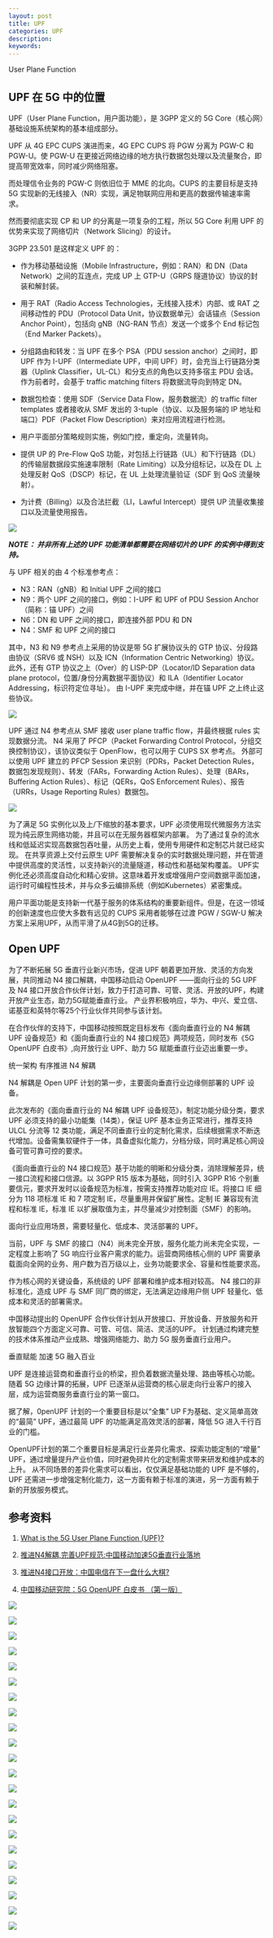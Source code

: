 ```yaml
---
layout: post
title: UPF
categories: UPF
description:
keywords:
---
```


User Plane Function

## UPF 在 5G 中的位置

UPF（User Plane Function，用户面功能），是 3GPP 定义的 5G Core（核心网）基础设施系统架构的基本组成部分。

UPF 从 4G EPC CUPS 演进而来，4G EPC CUPS 将 PGW 分离为 PGW-C 和 PGW-U。使 PGW-U 在更接近网络边缘的地方执行数据包处理以及流量聚合，即提高带宽效率，同时减少网络阻塞。

而处理信令业务的 PGW-C 则依旧位于 MME 的北向。CUPS 的主要目标是支持 5G 实现新的无线接入（NR）实现，满足物联网应用和更高的数据传输速率需求。

然而要彻底实现 CP 和 UP 的分离是一项复杂的工程，所以 5G Core 利用 UPF 的优势来实现了网络切片（Network Slicing）的设计。

3GPP 23.501 是这样定义 UPF 的：

* 作为移动基础设施（Mobile Infrastructure，例如：RAN）和 DN（Data Network）之间的互连点，完成 UP 上 GTP-U（GRPS 隧道协议）协议的封装和解封装。

* 用于 RAT（Radio Access Technologies，无线接入技术）内部、或 RAT 之间移动性的 PDU（Protocol Data Unit，协议数据单元）会话锚点（Session Anchor Point），包括向 gNB（NG-RAN 节点）发送一个或多个 End 标记包（End Marker Packets）。

* 分组路由和转发：当 UPF 在多个 PSA（PDU session anchor）之间时，即 UPF 作为 I-UPF（Intermediate UPF，中间 UPF）时，会充当上行链路分类器（Uplink Classifier，UL-CL）和分支点的角色以支持多宿主 PDU 会话。作为前者时，会基于 traffic matching filters 将数据流导向到特定 DN。

* 数据包检查：使用 SDF（Service Data Flow，服务数据流）的 traffic filter templates 或者接收从 SMF 发出的 3-tuple（协议、以及服务端的 IP 地址和端口）PDF（Packet Flow Description）来对应用流程进行检测。

* 用户平面部分策略规则实施，例如门控，重定向，流量转向。

* 提供 UP 的 Pre-Flow QoS 功能，对包括上行链路（UL）和下行链路（DL）的传输层数据段实施速率限制（Rate Limiting）以及分组标记，以及在 DL 上处理反射 QoS（DSCP）标记，在 UL 上处理流量验证（SDF 到 QoS 流量映射）。

* 为计费（Billing）以及合法拦截（LI，Lawful Intercept）提供 UP 流量收集接口以及流量使用报告。

![](https://www.metaswitch.com/hs-fs/hubfs/Blogs/multi-ran.png?width=1357&name=multi-ran.png)

***NOTE： 并非所有上述的 UPF 功能清单都需要在网络切片的 UPF 的实例中得到支持。***

与 UPF 相关的由 4 个标准参考点：

* N3：RAN（gNB）和 Initial UPF 之间的接口
* N9：两个 UPF 之间的接口，例如：I-UPF 和 UPF of PDU Session Anchor（简称：锚 UPF）之间
* N6：DN 和 UPF 之间的接口，即连接外部 PDU 和 DN
* N4：SMF 和 UPF 之间的接口

其中，N3 和 N9 参考点上采用的协议是带 5G 扩展协议头的 GTP 协议、分段路由协议（SRV6 或 NSH）以及 ICN（Information Centric Networking）协议。
此外，还有 GTP 协议之上（Over）的 LISP-DP（Locator/ID Separation data plane protocol，位置/身份分离数据平面协议）和 ILA（Identifier Locator Addressing，标识符定位寻址）。
由 I-UPF 来完成中继，并在锚 UPF 之上终止这些协议。

![](https://www.metaswitch.com/hs-fs/hubfs/Blogs/5g-gtp-what-is-upf-blog.png?width=922&name=5g-gtp-what-is-upf-blog.png)

UPF 通过 N4 参考点从 SMF 接收 user plane traffic flow，并最终根据 rules 实现数据分流。
N4 采用了 PFCP（Packet Forwarding Control Protocol，分组交换控制协议），该协议类似于 OpenFlow，也可以用于 CUPS SX 参考点。
外部可以使用 UPF 建立的 PFCP Session 来识别（PDRs，Packet Detection Rules，数据包发现规则）、转发（FARs，Forwarding Action Rules）、处理（BARs，Buffering Action Rules）、标记（QERs，QoS Enforcement Rules）、报告（URRs，Usage Reporting Rules）数据包。

![](https://www.metaswitch.com/hs-fs/hubfs/Blogs/pfcp-pdr-what-is-upf.png?width=1205&name=pfcp-pdr-what-is-upf.png)

为了满足 5G 实例化以及上/下缩放的基本要求，UPF 必须使用现代微服务方法实现为纯云原生网络功能，并且可以在无服务器框架内部署。
为了通过复杂的流水线和低延迟实现高数据包吞吐量，从历史上看，使用专用硬件和定制芯片就已经实现。
在共享资源上交付云原生 UPF 需要解决复杂的实时数据处理问题，并在管道中提供高度的灵活性，以支持新兴的流量隧道，移动性和基础架构覆盖。
UPF实例化还必须高度自动化和精心安排。这意味着开发或增强用户空间数据平面加速，运行时可编程性技术，并与众多云编排系统（例如Kubernetes）紧密集成。

用户平面功能是支持新一代基于服务的体系结构的重要新组件。但是，在这一领域的创新速度也应使大多数有远见的 CUPS 采用者能够在过渡 PGW / SGW-U 解决方案上采用UPF，从而平滑了从4G到5G的迁移。

## Open UPF
为了不断拓展 5G 垂直行业新兴市场，促进 UPF 朝着更加开放、灵活的方向发展，共同推动 N4 接口解耦，中国移动启动 OpenUPF ——面向行业的 5G UPF 及 N4 接口开放合作伙伴计划，致力于打造可靠、可管、灵活、开放的UPF，构建开放产业生态，助力5G赋能垂直行业。
产业界积极响应，华为、中兴、爱立信、诺基亚和英特尔等25个行业伙伴共同参与该计划。

在合作伙伴的支持下，中国移动按照既定目标发布《面向垂直行业的 N4 解耦 UPF 设备规范》和《面向垂直行业的 N4 接口规范》两项规范，同时发布《5G OpenUPF 白皮书》,向开放行业 UPF、助力 5G 赋能垂直行业迈出重要一步。

统一架构 有序推进 N4 解耦

N4 解耦是 Open UPF 计划的第一步，主要面向垂直行业边缘侧部署的 UPF 设备。

此次发布的《面向垂直行业的 N4 解耦 UPF 设备规范》，制定功能分级分类，要求 UPF 必须支持的最小功能集（14类），保证 UPF 基本业务正常进行，推荐支持 ULCL 分流等 12 类功能，满足不同垂直行业的定制化需求，后续根据需求不断迭代增加。设备需集软硬件于一体，具备虚拟化能力，分档分级，同时满足核心网设备可管可靠可控的要求。

《面向垂直行业的 N4 接口规范》基于功能的明晰和分级分类，消除理解差异，统一接口流程和接口信源。以 3GPP R15 版本为基础，同时引入 3GPP R16 个别重要信元，要求开发时以设备规范为标准，按需支持推荐功能对应 IE。将接口 IE 细分为 118 项标准 IE 和 7 项定制 IE，尽量重用并保留扩展性。定制 IE 兼容现有流程和标准 IE，标准 IE 以扩展取值为主，并尽量减少对控制面（SMF）的影响。
 
面向行业应用场景，需要轻量化、低成本、灵活部署的 UPF。

当前，UPF 与 SMF 的接口（N4）尚未完全开放，服务化能力尚未完全实现，一定程度上影响了 5G 响应行业客户需求的能力。运营商网络核心侧的 UPF 需要承载面向全网的业务、用户数为百万级以上，业务功能要求全、容量和性能要求高。

作为核心网的关键设备，系统级的 UPF 部署和维护成本相对较高。 N4 接口的非标准化，造成 UPF 与 SMF 同厂商的绑定，无法满足边缘用户侧 UPF 轻量化、低成本和灵活的部署需求。
 
中国移动提出的 OpenUPF 合作伙伴计划从开放接口、开放设备、开放服务和开放智能四个方面定义可靠、可管、可信、简洁、灵活的UPF。
计划通过构建完整的技术体系推动产业成熟、增强网络能力、助力 5G 服务垂直行业用户。

垂直赋能 加速 5G 融入百业

UPF 是连接运营商和垂直行业的桥梁，担负着数据流量处理、路由等核心功能。随着 5G 边缘计算的拓展，UPF 已逐渐从运营商的核心层走向行业客户的接入层，成为运营商服务垂直行业的第一窗口。

据了解，0penUPF 计划的一个重要目标是以“全集” UP F为基础、定义简单高效的“最简” UPF，通过最简 UPF 的功能满足高效灵活的部署，降低 5G 进入千行百业的门槛。

OpenUPF计划的第二个重要目标是满足行业差异化需求、探索功能定制的“增量” UPF，通过增量提升产业价值，同时避免碎片化的定制需求带来研发和维护成本的上升。
从不同场景的差异化需求可以看出，仅仅满足基础功能的 UPF 是不够的，UPF 还需进一步增强定制化能力，这一方面有赖于标准的演进，另一方面有赖于新的开放服务模式。

## 参考资料
1. [What is the 5G User Plane Function (UPF)?](https://www.metaswitch.com/knowledge-center/reference/what-is-the-5g-user-plane-function-upf)

2. [推进N4解耦,完善UPF规范:中国移动加速5G垂直行业落地](https://www.hotbak.net/key/08440a46a7497bcf543cf774e48df854_34.html)

3. [推进N4接口开放：中国电信在下一盘什么大棋?](http://m.c114.com.cn/w117-1128384.html)

4. [中国移动研究院：5G OpenUPF 白皮书 （第一版）](https://www.shangyexinzhi.com/article/573138.html)

![](https://img.shangyexinzhi.com/xztest-image/article/85db2f66be1eaf180b36d982463b1f54.jpeg)
  
![](https://img.shangyexinzhi.com/xztest-image/article/20344fd5c9d03af4ecb3608f0d92229e.jpeg)

![](https://img.shangyexinzhi.com/xztest-image/article/e51664dd4f971ad196c1c90f42e1abf7.jpeg)

![](https://img.shangyexinzhi.com/xztest-image/article/6155526576af11747cdd7360c568c460.jpeg)

![](https://img.shangyexinzhi.com/xztest-image/article/baa729770ac079f6ae0583cd4e6e1469.jpeg)

![](https://img.shangyexinzhi.com/xztest-image/article/19255ddbe4b942c6664bdf4bca1c829e.jpeg)

![](https://img.shangyexinzhi.com/xztest-image/article/139ff21b2ff59860badc0a596ab28ebb.jpeg)

![](https://img.shangyexinzhi.com/xztest-image/article/5a7185510a37c782b51e35804231d948.jpeg)

![](https://img.shangyexinzhi.com/xztest-image/article/82b5699594e8722320e53c475711918d.jpeg)

![](https://img.shangyexinzhi.com/xztest-image/article/0cebcf79f011793b5f37ea3bee85cdea.jpeg)

![](https://img.shangyexinzhi.com/xztest-image/article/487700c62870660c637003eb6c430bbb.jpeg)

![](https://img.shangyexinzhi.com/xztest-image/article/931653ac1fd6be74ce572fe636d745c7.jpeg)

![](https://img.shangyexinzhi.com/xztest-image/article/05ac5766b393a720ad47357a5e30962e.jpeg)

![](https://img.shangyexinzhi.com/xztest-image/article/e2343304e631743de11ffedd3dcd6989.jpeg)

![](https://img.shangyexinzhi.com/xztest-image/article/73861e8fdbd7ae9b2401f8dace51f830.jpeg)

![](https://img.shangyexinzhi.com/xztest-image/article/430fd079189b13c7982e4c33ce770375.jpeg)

![](https://img.shangyexinzhi.com/xztest-image/article/83be95e0f7207b052844e3d519b0debb.jpeg)

![](https://img.shangyexinzhi.com/xztest-image/article/027b24b981d7a762fe47968787a5ecec.jpeg)

![](https://img.shangyexinzhi.com/xztest-image/article/bb0cbb7d538b07583265e602a8d19a6c.jpeg)

![](https://img.shangyexinzhi.com/xztest-image/article/18c5a9af66d0c5e4263e35c05862862a.jpeg)

![](https://img.shangyexinzhi.com/xztest-image/article/42605ee5ea65104fe8e202cb747f711f.jpeg)

![](https://img.shangyexinzhi.com/xztest-image/article/0c5b9c90df0c6b5593a6bfc5af33dcb2.jpeg)

